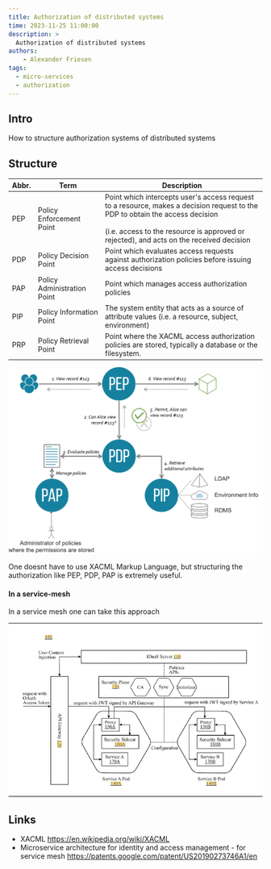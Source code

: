 ```yaml
---
title: Authorization of distributed systems
time: 2023-11-25 11:00:00
description: >
  Authorization of distributed systems
authors:
    - Alexander Friesen
tags:
  - micro-services
  - authorization
---
```


## Intro

How to structure authorization systems of distributed systems


## Structure

| Abbr. |	Term |	Description |
| --- |	--- |	--- |
| PEP |		Policy Enforcement Point |		Point which intercepts user's access request to a resource, makes a decision request to the PDP to obtain the access decision <br><br> (i.e. access to the resource is approved or rejected), and acts on the received decision |	
| PDP |		Policy Decision Point |		Point which evaluates access requests against authorization policies before issuing access decisions |	
| PAP |	Policy Administration Point	 |	Point which manages access authorization policies |	
| PIP |		Policy Information Point |		The system entity that acts as a source of attribute values (i.e. a resource, subject, environment) |	
| PRP |		Policy Retrieval Point |		Point where the XACML access authorization policies are stored, typically a database or the filesystem. |	


![](./article00020/authorization-xacml.drawio.png)


One doesnt have to use XACML Markup Language, 
but structuring the authorization like PEP, PDP, PAP is extremely useful.


#### In a service-mesh

In a service mesh one can take this approach

![](./article00020/Sidecar.png)


## Links

  - XACML https://en.wikipedia.org/wiki/XACML
  - Microservice architecture for identity and access management - for service mesh https://patents.google.com/patent/US20190273746A1/en




